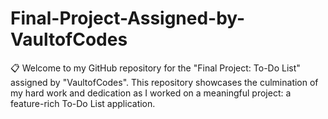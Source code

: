 # Final-Project-Assigned-by-VaultofCodes
📋 Welcome to my GitHub repository for the "Final Project: To-Do List" assigned by "VaultofCodes".  This repository showcases the culmination of my hard work and dedication as I worked on a meaningful project: a feature-rich To-Do List application.
